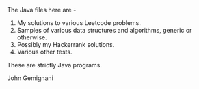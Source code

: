 The Java files here are - 

   1) My solutions to various Leetcode problems. 
   2) Samples of various data structures and algorithms, generic or otherwise.
   3) Possibly my Hackerrank solutions.
   4) Various other tests.

These are strictly Java programs.

John Gemignani
